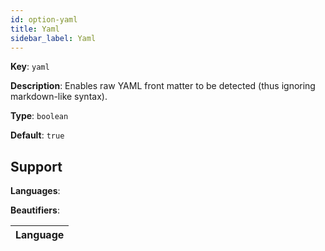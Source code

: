 ```yaml
---
id: option-yaml
title: Yaml
sidebar_label: Yaml
---
```

**Key**: `yaml`

**Description**: Enables raw YAML front matter to be detected (thus ignoring markdown-like syntax).

**Type**: `boolean`

**Default**: `true`

## Support
**Languages**: 

**Beautifiers**: 

| Language |
| --- |